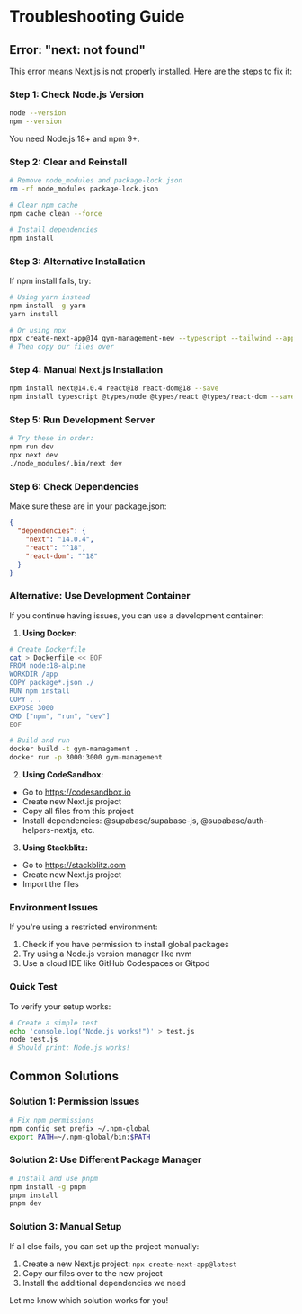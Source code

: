 # Troubleshooting Guide

## Error: "next: not found"

This error means Next.js is not properly installed. Here are the steps to fix it:

### Step 1: Check Node.js Version
```bash
node --version
npm --version
```
You need Node.js 18+ and npm 9+.

### Step 2: Clear and Reinstall
```bash
# Remove node_modules and package-lock.json
rm -rf node_modules package-lock.json

# Clear npm cache
npm cache clean --force

# Install dependencies
npm install
```

### Step 3: Alternative Installation
If npm install fails, try:
```bash
# Using yarn instead
npm install -g yarn
yarn install

# Or using npx
npx create-next-app@14 gym-management-new --typescript --tailwind --app
# Then copy our files over
```

### Step 4: Manual Next.js Installation
```bash
npm install next@14.0.4 react@18 react-dom@18 --save
npm install typescript @types/node @types/react @types/react-dom --save-dev
```

### Step 5: Run Development Server
```bash
# Try these in order:
npm run dev
npx next dev
./node_modules/.bin/next dev
```

### Step 6: Check Dependencies
Make sure these are in your package.json:
```json
{
  "dependencies": {
    "next": "14.0.4",
    "react": "^18",
    "react-dom": "^18"
  }
}
```

### Alternative: Use Development Container

If you continue having issues, you can use a development container:

1. **Using Docker:**
```bash
# Create Dockerfile
cat > Dockerfile << EOF
FROM node:18-alpine
WORKDIR /app
COPY package*.json ./
RUN npm install
COPY . .
EXPOSE 3000
CMD ["npm", "run", "dev"]
EOF

# Build and run
docker build -t gym-management .
docker run -p 3000:3000 gym-management
```

2. **Using CodeSandbox:**
- Go to https://codesandbox.io
- Create new Next.js project
- Copy all files from this project
- Install dependencies: @supabase/supabase-js, @supabase/auth-helpers-nextjs, etc.

3. **Using Stackblitz:**
- Go to https://stackblitz.com
- Create new Next.js project
- Import the files

### Environment Issues

If you're using a restricted environment:
1. Check if you have permission to install global packages
2. Try using a Node.js version manager like nvm
3. Use a cloud IDE like GitHub Codespaces or Gitpod

### Quick Test
To verify your setup works:
```bash
# Create a simple test
echo 'console.log("Node.js works!")' > test.js
node test.js
# Should print: Node.js works!
```

## Common Solutions

### Solution 1: Permission Issues
```bash
# Fix npm permissions
npm config set prefix ~/.npm-global
export PATH=~/.npm-global/bin:$PATH
```

### Solution 2: Use Different Package Manager
```bash
# Install and use pnpm
npm install -g pnpm
pnpm install
pnpm dev
```

### Solution 3: Manual Setup
If all else fails, you can set up the project manually:
1. Create a new Next.js project: `npx create-next-app@latest`
2. Copy our files over to the new project
3. Install the additional dependencies we need

Let me know which solution works for you!